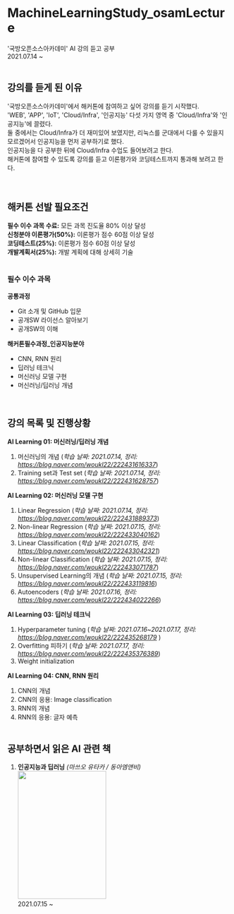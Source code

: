 # MachineLearningStudy_osamLecture
'국방오픈소스아카데미' AI 강의 듣고 공부<br>
2021.07.14 ~ 
<br><br>

강의를 듣게 된 이유
---
'국방오픈소스아카데미'에서 해커톤에 참여하고 싶어 강의를 듣기 시작했다.<br>
'WEB', 'APP', 'IoT', 'Cloud/Infra', '인공지능' 다섯 가지 영역 중 'Cloud/Infra'와 '인공지능'에 끌렸다.<br>
둘 중에서는 Cloud/Infra가 더 재미있어 보였지만, 리눅스를 군대에서 다룰 수 있을지 모르겠어서 인공지능을 먼저 공부하기로 했다.<br>
인공지능을 다 공부한 뒤에 Cloud/Infra 수업도 들어보려고 한다.<br>
해커톤에 참여할 수 있도록 강의를 듣고 이론평가와 코딩테스트까지 통과해 보려고 한다.<br>
<br><br>

해커톤 선발 필요조건
---
**필수 이수 과목 수료:** 모든 과목 진도율 80% 이상 달성<br>
**신청분야 이론평가(50%):** 이론평가 점수 60점 이상 달성<br>
**코딩테스트(25%):** 이론평가 점수 60점 이상 달성<br>
**개발계획서(25%):** 개발 계획에 대해 상세히 기술<br>
<br>
### 필수 이수 과목<br>
**공통과정**
- Git 소개 및 GitHub 입문
- 공개SW 라이선스 알아보기
- 공개SW의 이해

**해커톤필수과정_인공지능분야**
- CNN, RNN 원리
- 딥러닝 테크닉
- 머신러닝 모델 구현
- 머신러닝/딥러닝 개념



<br>


강의 목록 및 진행상황
----
**AI Learning 01: 머신러닝/딥러닝 개념**
  1. 머신러닝의 개념 (*학습 날짜: 2021.07.14, 정리: <https://blog.naver.com/woukl22/222431616337>*)
  2. Training set과 Test set (*학습 날짜: 2021.07.14, 정리: <https://blog.naver.com/woukl22/222431628757>*)

**AI Learning 02: 머신러닝 모델 구현**
  1. Linear Regression  (*학습 날짜: 2021.07.14, 정리: <https://blog.naver.com/woukl22/222431889373>*)
  2. Non-linear Regression  (*학습 날짜: 2021.07.15, 정리: <https://blog.naver.com/woukl22/222433040162>*)
  3. Linear Classification  (*학습 날짜: 2021.07.15, 정리: <https://blog.naver.com/woukl22/222433042321>*)
  4. Non-linear Classification  (*학습 날짜: 2021.07.15, 정리: <https://blog.naver.com/woukl22/222433071787>*)
  5. Unsupervised Learning의 개념 (*학습 날짜: 2021.07.15, 정리: <https://blog.naver.com/woukl22/222433119816>*)
  6. Autoencoders (*학습 날짜: 2021.07.16, 정리: <https://blog.naver.com/woukl22/222434022266>*)

**AI Learning 03: 딥러닝 테크닉**
  1. Hyperparameter tuning (*학습 날짜: 2021.07.16~2021.07.17, 정리: <https://blog.naver.com/woukl22/222435268179>* )
  2. Overfitting 피하기 (*학습 날짜: 2021.07.17, 정리: <https://blog.naver.com/woukl22/222435376389>*)
  3. Weight initialization

**AI Learning 04: CNN, RNN 원리**
  1. CNN의 개념
  2. CNN의 응용: Image classification
  3. RNN의 개념
  4. RNN의 응용: 글자 예측
<br><br>

공부하면서 읽은 AI 관련 책
---
1. **인공지능과 딥러닝** *(마쓰오 유타카 / 동아엠앤비)*<br>
  <img src="https://user-images.githubusercontent.com/69896250/125956678-d731c85b-98e7-4a3b-a12c-492ed51f65c1.jpeg" width="200px" height="290px"></img><br>
  2021.07.15 ~ 
